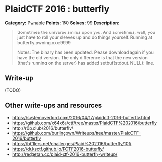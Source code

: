 # PlaidCTF 2016 : butterfly

**Category:** Pwnable
**Points:** 150
**Solves:** 99
**Description:**

> Sometimes the universe smiles upon you. And sometimes, well, you just have to roll your sleeves up and do things yourself. Running at butterfly.pwning.xxx:9999 
> 
> 
> Notes: The binary has been updated. Please download again if you have the old version. The only difference is that the new version (that's running on the server) has added setbuf(stdout, NULL); line.

## Write-up

(TODO)

## Other write-ups and resources

* <https://systemoverlord.com/2016/04/17/plaidctf-2016-butterfly.html>
* <https://github.com/x64x6a/ctf/tree/master/PlaidCTF%202016/butterfly>
* <http://r0p.club/2016/butterfly/>
* <https://github.com/burlingpwn/Writeups/tree/master/PlaidCTF-2016/butterfly>
* <https://b01lers.net/challenges/Plaid%202016/butterfly/101/>
* <https://duksctf.github.io/PCTF2016-butterfly/>
* <http://redgetan.cc/plaid-ctf-2016-butterfly-writeup/>
